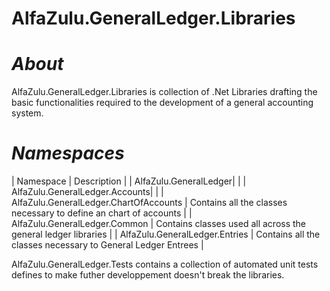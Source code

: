 # AlfaZulu.GeneralLedger.Libraries


*About*
===
AlfaZulu.GeneralLedger.Libraries is collection of .Net Libraries drafting the basic functionalities required to the development of a general accounting system.


*Namespaces*
===
| Namespace | Description |
| AlfaZulu.GeneralLedger| |
| AlfaZulu.GeneralLedger.Accounts| |
| AlfaZulu.GeneralLedger.ChartOfAccounts | Contains all the classes necessary to define an chart of accounts |
| AlfaZulu.GeneralLedger.Common  | Contains classes used all across the general ledger libraries |
| AlfaZulu.GeneralLedger.Entries |  Contains all the classes necessary to General Ledger Entrees |


AlfaZulu.GeneralLedger.Tests contains a collection of automated unit tests defines to make futher developpement doesn't break the libraries.